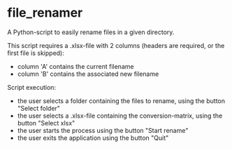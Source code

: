 # file_renamer
A Python-script to easily rename files in a given directory.

This script requires a .xlsx-file with 2 columns (headers are required, or the first file is skipped):
* column 'A' contains the current filename
* column 'B' contains the associated new filename

Script execution:
* the user selects a folder containing the files to rename, using the button "Select folder"
* the user selects a .xlsx-file containing the conversion-matrix, using the button "Select xlsx"
* the user starts the process using the button "Start rename"
* the user exits the application using the button "Quit"
